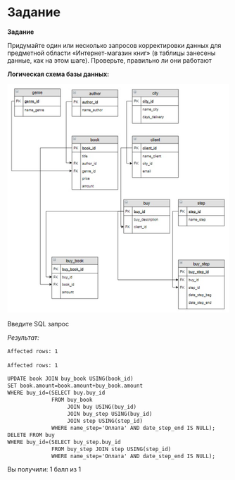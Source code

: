 # Задание

**Задание**

Придумайте один или несколько запросов корректировки данных для предметной области «Интернет-магазин книг» (в таблицы занесены данные, как на этом шаге). Проверьте, правильно ли они работают

**Логическая схема базы данных:**

<p float="left">
<img src="shop4.jpg" width="700" />
</p>

Введите SQL запрос

*Результат:*

```mysql
Affected rows: 1

Affected rows: 1
```

```mysql
UPDATE book JOIN buy_book USING(book_id)
SET book.amount=book.amount+buy_book.amount
WHERE buy_id=(SELECT buy.buy_id
              FROM buy_book
                   JOIN buy USING(buy_id)
                   JOIN buy_step USING(buy_id)
                   JOIN step USING(step_id)
              WHERE name_step='Оплата' AND date_step_end IS NULL);
DELETE FROM buy
WHERE buy_id=(SELECT buy_step.buy_id
              FROM buy_step JOIN step USING(step_id)
              WHERE name_step='Оплата' AND date_step_end IS NULL);
```

Вы получили: 1 балл из 1
